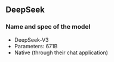 ## DeepSeek

### Name and spec of the model

- DeepSeek-V3
- Parameters: 671B
- Native (through their chat application)
